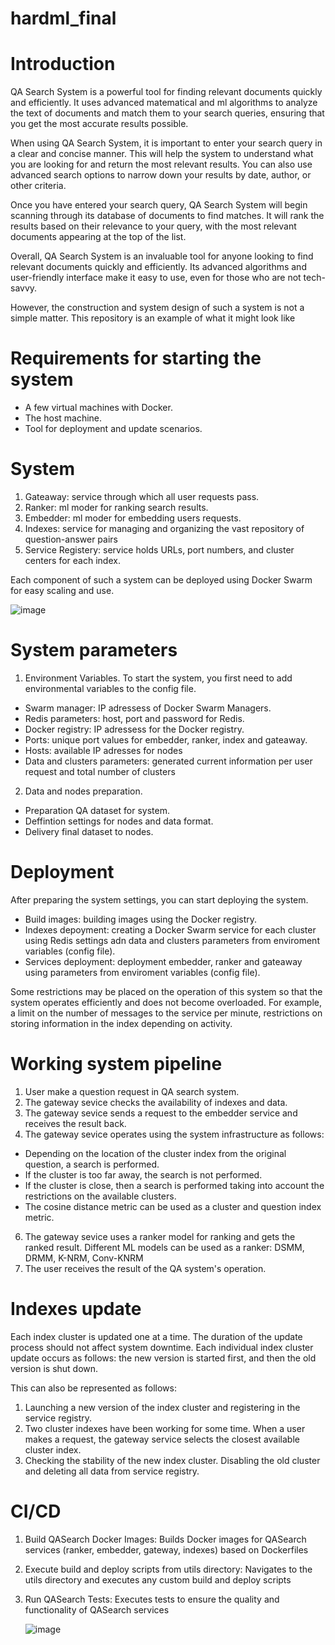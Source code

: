 # hardml_final


# Introduction

QA Search System is a powerful tool for finding relevant documents quickly and efficiently. It uses advanced matematical and ml algorithms to analyze the text of documents and match them to your search queries, ensuring that you get the most accurate results possible.

When using QA Search System, it is important to enter your search query in a clear and concise manner. This will help the system to understand what you are looking for and return the most relevant results. You can also use advanced search options to narrow down your results by date, author, or other criteria.

Once you have entered your search query, QA Search System will begin scanning through its database of documents to find matches. It will rank the results based on their relevance to your query, with the most relevant documents appearing at the top of the list.

Overall, QA Search System is an invaluable tool for anyone looking to find relevant documents quickly and efficiently. Its advanced algorithms and user-friendly interface make it easy to use, even for those who are not tech-savvy. 

However, the construction and system design of such a system is not a simple matter. This repository is an example of what it might look like

# Requirements for starting the system
- A few virtual machines with Docker.
- The host machine.
- Tool for deployment and update scenarios.

# System

1. Gateaway: service through which all user requests pass.
2. Ranker: ml moder for ranking search results. 
3. Embedder: ml moder for embedding users requests. 
4. Indexes: service for managing and organizing the vast repository of question-answer pairs 
5. Service Registery: service holds URLs, port numbers, and cluster centers for each index.

Each component of such a system can be deployed using Docker Swarm for easy scaling and use.

![image](https://github.com/EugeneRomanov/hardml_final/assets/72860505/29034297-c53c-4425-87a3-42bfa627469d)


# System parameters

1. Environment Variables.
To start the system, you first need to add environmental variables to the config file.
* Swarm manager: IP adressess of Docker Swarm Managers. 
* Redis parameters: host, port and password for Redis. 
* Docker registry: IP adressess for the Docker registry.
* Ports: unique port values for embedder, ranker, index and gateaway.
* Hosts: available IP adresses for nodes
* Data and сlusters parameters: generated current information per user request and total number of clusters

2. Data and nodes preparation.
* Preparation QA dataset for system.
* Deffintion settings for nodes and data format.
* Delivery final dataset to nodes.


# Deployment

After preparing the system settings, you can start deploying the system.

* Build images: building images using the Docker registry.
* Indexes depoyment: creating a Docker Swarm service for each cluster using Redis settings adn data and clusters parameters from enviroment variables (config file).
* Services deployment: deployment embedder, ranker and gateaway using parameters from enviroment variables (config file).

Some restrictions may be placed on the operation of this system so that the system operates efficiently and does not become overloaded.
For example, a limit on the number of messages to the service per minute, restrictions on storing information in the index depending on activity.


# Working system pipeline

1. User make a question request in QA search system.
2. The gateway sevice checks the availability of indexes and data.
3. The gateway sevice sends a request to the embedder service and receives the result back.
4. The gateway sevice operates using the system infrastructure as follows:
* Depending on the location of the cluster index from the original question, a search is performed.
* If the cluster is too far away, the search is not performed.
* If the cluster is close, then a search is performed taking into account the restrictions on the available clusters.
* The cosine distance metric can be used as a cluster and question index metric.
6. The gateway sevice uses a ranker model for ranking and gets the ranked result. Different ML models can be used as a ranker: DSMM, DRMM, K-NRM, Conv-KNRM
7. The user receives the result of the QA system's operation.


# Indexes update

Each index cluster is updated one at a time. The duration of the update process should not affect system downtime. 
Each individual index cluster update occurs as follows: the new version is started first, and then the old version is shut down.

This can also be represented as follows:

1. Launching a new version of the index cluster and registering in the service registry.
2. Two cluster indexes have been working for some time. When a user makes a request, the gateway service selects the closest available cluster index.
3. Checking the stability of the new index cluster. Disabling the old cluster and deleting all data from service registry.


# CI/CD

1. Build QASearch Docker Images: Builds Docker images for QASearch services (ranker, embedder, gateway, indexes) based on Dockerfiles
2. Execute build and deploy scripts from utils directory: Navigates to the utils directory and executes any custom build and deploy scripts
3. Run QASearch Tests: Executes tests to ensure the quality and functionality of QASearch services

   ![image](https://github.com/EugeneRomanov/hardml_final/assets/72860505/f5348f30-279c-4ba6-90f8-5ef187808783)


